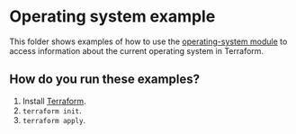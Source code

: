 # Operating system example

This folder shows examples of how to use the [operating-system module](https://github.com/terraform-modules-krish/terraform-aws-utilities/blob/v0.9.2/modules/operating-system) to access information
about the current operating system in Terraform.




## How do you run these examples?

1. Install [Terraform](https://www.terraform.io/).
1. `terraform init`.
1. `terraform apply`.



